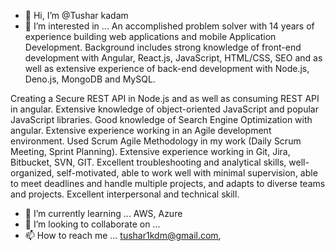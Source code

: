 - 👋 Hi, I’m @Tushar kadam
- 👀 I’m interested in ...
An accomplished problem solver with 14 years of experience building web applications and mobile Application Development. 
Background includes strong knowledge of front-end development with Angular, React.js, JavaScript, HTML/CSS, SEO and as well as extensive experience of back-end development with Node.js, Deno.js, MongoDB and MySQL. 

Creating a Secure REST API in Node.js and as well as consuming REST API in angular.
Extensive knowledge of object-oriented JavaScript and popular JavaScript libraries.
Good knowledge of Search Engine Optimization with angular.
Extensive experience working in an Agile development environment. 
Used Scrum Agile Methodology in my work (Daily Scrum Meeting, Sprint Planning).
Extensive experience working in Git, Jira, Bitbucket, SVN, GIT.
Excellent troubleshooting and analytical skills, well-organized, self-motivated, able to work well with minimal supervision, able to meet deadlines and handle multiple projects, and adapts to diverse teams and projects.
Excellent interpersonal and technical skill.


- 🌱 I’m currently learning ... 
AWS, Azure 
- 💞️ I’m looking to collaborate on ...
- 📫 How to reach me ... 
tushar1kdm@gmail.com,

<!---
Tusharkadam5/Tusharkadam5 is a ✨ special ✨ repository because its `README.md` (this file) appears on your GitHub profile.
You can click the Preview link to take a look at your changes.
--->
